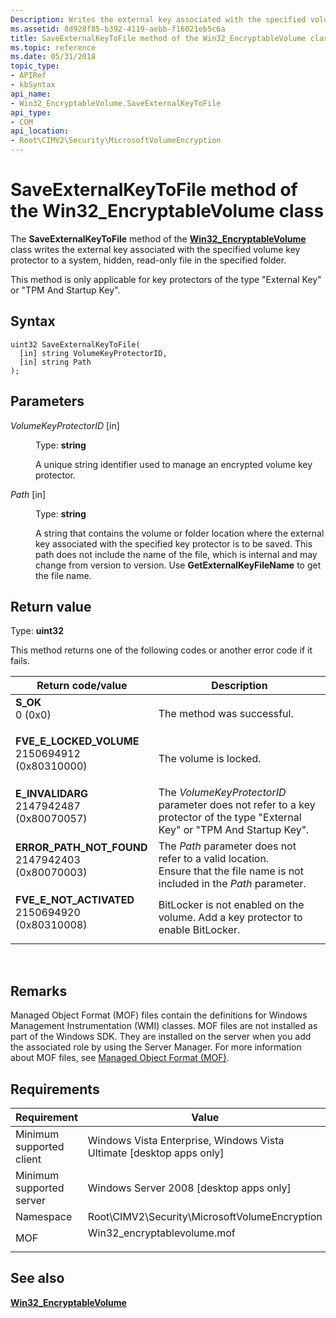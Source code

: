 ```yaml
---
Description: Writes the external key associated with the specified volume key protector to a system, hidden, read-only file in the specified folder.
ms.assetid: 8d928f85-b392-4119-aebb-f16021eb5c6a
title: SaveExternalKeyToFile method of the Win32_EncryptableVolume class
ms.topic: reference
ms.date: 05/31/2018
topic_type: 
- APIRef
- kbSyntax
api_name: 
- Win32_EncryptableVolume.SaveExternalKeyToFile
api_type: 
- COM
api_location: 
- Root\CIMV2\Security\MicrosoftVolumeEncryption
---
```


# SaveExternalKeyToFile method of the Win32\_EncryptableVolume class

The **SaveExternalKeyToFile** method of the [**Win32\_EncryptableVolume**](win32-encryptablevolume.md) class writes the external key associated with the specified volume key protector to a system, hidden, read-only file in the specified folder.

This method is only applicable for key protectors of the type "External Key" or "TPM And Startup Key".

## Syntax


```mof
uint32 SaveExternalKeyToFile(
  [in] string VolumeKeyProtectorID,
  [in] string Path
);
```



## Parameters

<dl> <dt>

*VolumeKeyProtectorID* \[in\]
</dt> <dd>

Type: **string**

A unique string identifier used to manage an encrypted volume key protector.

</dd> <dt>

*Path* \[in\]
</dt> <dd>

Type: **string**

A string that contains the volume or folder location where the external key associated with the specified key protector is to be saved. This path does not include the name of the file, which is internal and may change from version to version. Use **GetExternalKeyFileName** to get the file name.

</dd> </dl>

## Return value

Type: **uint32**

This method returns one of the following codes or another error code if it fails.



| Return code/value                                                                                                                                                                   | Description                                                                                                                                       |
|-------------------------------------------------------------------------------------------------------------------------------------------------------------------------------------|---------------------------------------------------------------------------------------------------------------------------------------------------|
| <dl> <dt>**S\_OK**</dt> <dt>0 (0x0)</dt> </dl>                                   | The method was successful.<br/>                                                                                                             |
| <dl> <dt>**FVE\_E\_LOCKED\_VOLUME**</dt> <dt>2150694912 (0x80310000)</dt> </dl>  | The volume is locked.<br/>                                                                                                                  |
| <dl> <dt>**E\_INVALIDARG**</dt> <dt>2147942487 (0x80070057)</dt> </dl>           | The *VolumeKeyProtectorID* parameter does not refer to a key protector of the type "External Key" or "TPM And Startup Key".<br/>            |
| <dl> <dt>**ERROR\_PATH\_NOT\_FOUND**</dt> <dt>2147942403 (0x80070003)</dt> </dl> | The *Path* parameter does not refer to a valid location.<br/> Ensure that the file name is not included in the *Path* parameter.<br/> |
| <dl> <dt>**FVE\_E\_NOT\_ACTIVATED**</dt> <dt>2150694920 (0x80310008)</dt> </dl>  | BitLocker is not enabled on the volume. Add a key protector to enable BitLocker. <br/>                                                      |



 

## Remarks

Managed Object Format (MOF) files contain the definitions for Windows Management Instrumentation (WMI) classes. MOF files are not installed as part of the Windows SDK. They are installed on the server when you add the associated role by using the Server Manager. For more information about MOF files, see [Managed Object Format (MOF)](../wmisdk/managed-object-format--mof-.md).

## Requirements



| Requirement | Value |
|-------------------------------------|---------------------------------------------------------------------------------------------------------|
| Minimum supported client<br/> | Windows Vista Enterprise, Windows Vista Ultimate \[desktop apps only\]<br/>                       |
| Minimum supported server<br/> | Windows Server 2008 \[desktop apps only\]<br/>                                                    |
| Namespace<br/>                | Root\\CIMV2\\Security\\MicrosoftVolumeEncryption<br/>                                             |
| MOF<br/>                      | <dl> <dt>Win32\_encryptablevolume.mof</dt> </dl> |



## See also

<dl> <dt>

[**Win32\_EncryptableVolume**](win32-encryptablevolume.md)
</dt> </dl>

 

 
